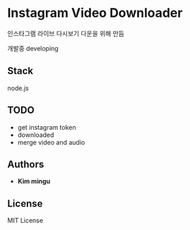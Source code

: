 # Instagram Video Downloader

인스타그램 라이브 다시보기 다운을 위해 만듬

개발중 developing

## Stack
node.js

## TODO
 - get instagram token
 - downloaded
 - merge video and audio

## Authors

* **Kim mingu**

## License

MIT License
